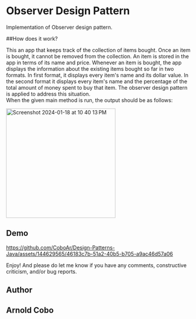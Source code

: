 # Observer Design Pattern
Implementation of Observer design pattern.

##How does it work?

This an app that keeps track of the collection of items bought. Once an item is bought, it cannot be removed from the collection. An item is stored in the app in terms of its name and price. Whenever an item is bought, the app displays the information about the existing items bought so far in two formats. In first format, it displays every item's name and its dollar value. In the second format it displays every item's name and the percentage of the total amount of money spent to buy that item. The observer design pattern is applied to address this situation.    
When the given main method is run, the output should be as follows:    

<img width="297" alt="Screenshot 2024-01-18 at 10 40 13 PM" src="https://github.com/CoboAr/Design-Patterns-Java/assets/144629565/130135b5-2412-4aa1-a321-efe9989d5f43">

## Demo

https://github.com/CoboAr/Design-Patterns-Java/assets/144629565/46183c7b-51a2-40b5-b705-a9ac46d57a06

Enjoy! And please do let me know if you have any comments, constructive criticism, and/or bug reports.
## Author
## Arnold Cobo
